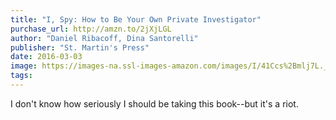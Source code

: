 ```yaml
---
title: "I, Spy: How to Be Your Own Private Investigator"
purchase_url: http://amzn.to/2jXjLGL
author: "Daniel Ribacoff, Dina Santorelli"
publisher: "St. Martin's Press"
date: 2016-03-03
image: https://images-na.ssl-images-amazon.com/images/I/41Ccs%2Bmlj7L._SL75_.jpg
tags:
---
```


I don't know how seriously I should be taking this book--but it's a riot.
